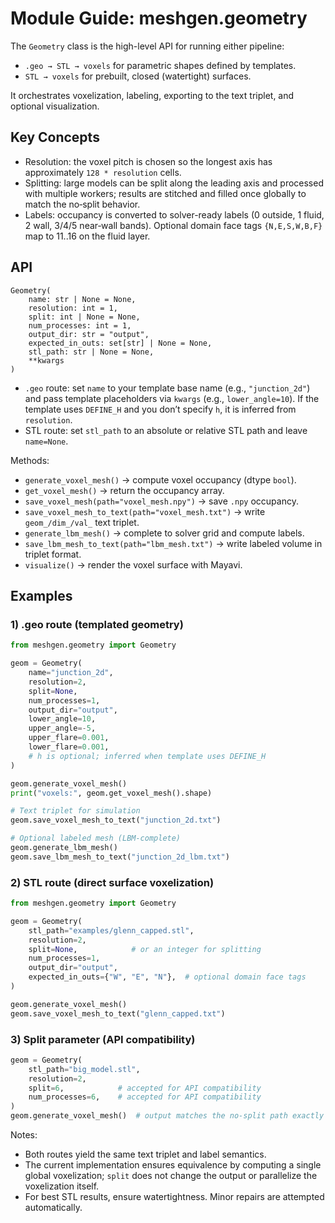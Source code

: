 # Module Guide: meshgen.geometry

The `Geometry` class is the high-level API for running either pipeline:

- `.geo → STL → voxels` for parametric shapes defined by templates.
- `STL → voxels` for prebuilt, closed (watertight) surfaces.

It orchestrates voxelization, labeling, exporting to the text triplet, and optional visualization.

## Key Concepts

- Resolution: the voxel pitch is chosen so the longest axis has approximately `128 * resolution` cells.
- Splitting: large models can be split along the leading axis and processed with multiple workers; results are stitched and filled once globally to match the no‑split behavior.
- Labels: occupancy is converted to solver-ready labels (0 outside, 1 fluid, 2 wall, 3/4/5 near‑wall bands). Optional domain face tags `{N,E,S,W,B,F}` map to 11..16 on the fluid layer.

## API

```
Geometry(
    name: str | None = None,
    resolution: int = 1,
    split: int | None = None,
    num_processes: int = 1,
    output_dir: str = "output",
    expected_in_outs: set[str] | None = None,
    stl_path: str | None = None,
    **kwargs
)
```

- `.geo` route: set `name` to your template base name (e.g., `"junction_2d"`) and pass template placeholders via `kwargs` (e.g., `lower_angle=10`). If the template uses `DEFINE_H` and you don’t specify `h`, it is inferred from `resolution`.
- STL route: set `stl_path` to an absolute or relative STL path and leave `name=None`.

Methods:
- `generate_voxel_mesh()` → compute voxel occupancy (dtype `bool`).
- `get_voxel_mesh()` → return the occupancy array.
- `save_voxel_mesh(path="voxel_mesh.npy")` → save `.npy` occupancy.
- `save_voxel_mesh_to_text(path="voxel_mesh.txt")` → write `geom_/dim_/val_` text triplet.
- `generate_lbm_mesh()` → complete to solver grid and compute labels.
- `save_lbm_mesh_to_text(path="lbm_mesh.txt")` → write labeled volume in triplet format.
- `visualize()` → render the voxel surface with Mayavi.

## Examples

### 1) .geo route (templated geometry)

```python
from meshgen.geometry import Geometry

geom = Geometry(
    name="junction_2d",
    resolution=2,
    split=None,
    num_processes=1,
    output_dir="output",
    lower_angle=10,
    upper_angle=-5,
    upper_flare=0.001,
    lower_flare=0.001,
    # h is optional; inferred when template uses DEFINE_H
)

geom.generate_voxel_mesh()
print("voxels:", geom.get_voxel_mesh().shape)

# Text triplet for simulation
geom.save_voxel_mesh_to_text("junction_2d.txt")

# Optional labeled mesh (LBM-complete)
geom.generate_lbm_mesh()
geom.save_lbm_mesh_to_text("junction_2d_lbm.txt")
```

### 2) STL route (direct surface voxelization)

```python
from meshgen.geometry import Geometry

geom = Geometry(
    stl_path="examples/glenn_capped.stl",
    resolution=2,
    split=None,            # or an integer for splitting
    num_processes=1,
    output_dir="output",
    expected_in_outs={"W", "E", "N"},  # optional domain face tags
)

geom.generate_voxel_mesh()
geom.save_voxel_mesh_to_text("glenn_capped.txt")
```

### 3) Split parameter (API compatibility)

```python
geom = Geometry(
    stl_path="big_model.stl",
    resolution=2,
    split=6,            # accepted for API compatibility
    num_processes=6,    # accepted for API compatibility
)
geom.generate_voxel_mesh()  # output matches the no‑split path exactly
```

Notes:
- Both routes yield the same text triplet and label semantics.
- The current implementation ensures equivalence by computing a single global voxelization; `split` does not change the output or parallelize the voxelization itself.
- For best STL results, ensure watertightness. Minor repairs are attempted automatically.
